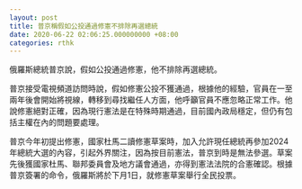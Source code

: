 ```yaml
---
layout: post
title: 普京稱假如公投通過修憲不排除再選總統
date: 2020-06-22 02:06:25.000000000 +08:00
categories: rthk
---
```


俄羅斯總統普京說，假如公投通過修憲，他不排除再選總統。

普京接受電視頻道訪問時說，假如修憲公投不獲通過，根據他的經驗，官員在一至兩年後會開始將視線，轉移到尋找繼任人方面，他呼籲官員不應忽略正常工作。他說修憲絕對正確，因為現行憲法是在特殊時期通過，目前國內政局穩定，但仍有包括主權在內的問題要處理。

普京今年初提出修憲，國家杜馬二讀修憲草案時，加入允許現任總統再參加2024年總統大選的內容，引起外界關注，因為按目前憲法，普京到時是無法參選。草案先後獲國家杜馬、聯邦委員會及地方議會通過，亦得到憲法法院的合憲確認。根據普京簽署的命令，俄羅斯將於下月1日，就修憲草案舉行全民投票。
